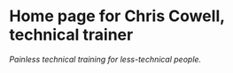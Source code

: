 # Home page for Chris Cowell, technical trainer

*Painless technical training for less-technical people.*

